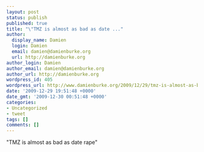 ```yaml
---
layout: post
status: publish
published: true
title: "\"TMZ is almost as bad as date ..."
author:
  display_name: Damien
  login: Damien
  email: damien@damienburke.org
  url: http://damienburke.org
author_login: Damien
author_email: damien@damienburke.org
author_url: http://damienburke.org
wordpress_id: 405
wordpress_url: http://www.damienburke.org/2009/12/29/tmz-is-almost-as-bad-as-date/
date: '2009-12-29 19:51:48 +0000'
date_gmt: '2009-12-30 00:51:48 +0000'
categories:
- Uncategorized
- tweet
tags: []
comments: []
---
```

<p>"TMZ is almost as bad as date rape"</p>
